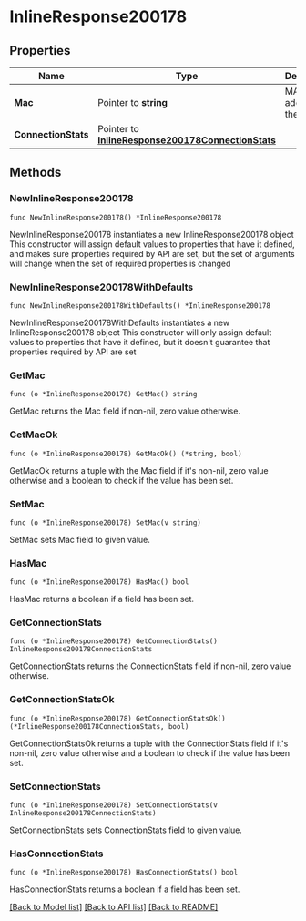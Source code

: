 # InlineResponse200178

## Properties

Name | Type | Description | Notes
------------ | ------------- | ------------- | -------------
**Mac** | Pointer to **string** | MAC address of the client | [optional] 
**ConnectionStats** | Pointer to [**InlineResponse200178ConnectionStats**](InlineResponse200178ConnectionStats.md) |  | [optional] 

## Methods

### NewInlineResponse200178

`func NewInlineResponse200178() *InlineResponse200178`

NewInlineResponse200178 instantiates a new InlineResponse200178 object
This constructor will assign default values to properties that have it defined,
and makes sure properties required by API are set, but the set of arguments
will change when the set of required properties is changed

### NewInlineResponse200178WithDefaults

`func NewInlineResponse200178WithDefaults() *InlineResponse200178`

NewInlineResponse200178WithDefaults instantiates a new InlineResponse200178 object
This constructor will only assign default values to properties that have it defined,
but it doesn't guarantee that properties required by API are set

### GetMac

`func (o *InlineResponse200178) GetMac() string`

GetMac returns the Mac field if non-nil, zero value otherwise.

### GetMacOk

`func (o *InlineResponse200178) GetMacOk() (*string, bool)`

GetMacOk returns a tuple with the Mac field if it's non-nil, zero value otherwise
and a boolean to check if the value has been set.

### SetMac

`func (o *InlineResponse200178) SetMac(v string)`

SetMac sets Mac field to given value.

### HasMac

`func (o *InlineResponse200178) HasMac() bool`

HasMac returns a boolean if a field has been set.

### GetConnectionStats

`func (o *InlineResponse200178) GetConnectionStats() InlineResponse200178ConnectionStats`

GetConnectionStats returns the ConnectionStats field if non-nil, zero value otherwise.

### GetConnectionStatsOk

`func (o *InlineResponse200178) GetConnectionStatsOk() (*InlineResponse200178ConnectionStats, bool)`

GetConnectionStatsOk returns a tuple with the ConnectionStats field if it's non-nil, zero value otherwise
and a boolean to check if the value has been set.

### SetConnectionStats

`func (o *InlineResponse200178) SetConnectionStats(v InlineResponse200178ConnectionStats)`

SetConnectionStats sets ConnectionStats field to given value.

### HasConnectionStats

`func (o *InlineResponse200178) HasConnectionStats() bool`

HasConnectionStats returns a boolean if a field has been set.


[[Back to Model list]](../README.md#documentation-for-models) [[Back to API list]](../README.md#documentation-for-api-endpoints) [[Back to README]](../README.md)


